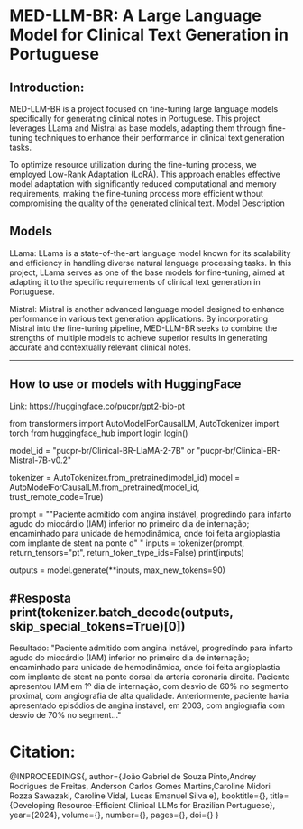 # MED-LLM-BR: A Large Language Model for Clinical Text Generation in Portuguese

## Introduction:
MED-LLM-BR is a project focused on fine-tuning large language models specifically for generating clinical notes in Portuguese. This project leverages LLama and Mistral as base models, adapting them through fine-tuning techniques to enhance their performance in clinical text generation tasks.

To optimize resource utilization during the fine-tuning process, we employed Low-Rank Adaptation (LoRA). This approach enables effective model adaptation with significantly reduced computational and memory requirements, making the fine-tuning process more efficient without compromising the quality of the generated clinical text.
Model Description


## Models
LLama: LLama is a state-of-the-art language model known for its scalability and efficiency in handling diverse natural language processing tasks. In this project, LLama serves as one of the base models for fine-tuning, aimed at adapting it to the specific requirements of clinical text generation in Portuguese.

Mistral: Mistral is another advanced language model designed to enhance performance in various text generation applications. By incorporating Mistral into the fine-tuning pipeline, MED-LLM-BR seeks to combine the strengths of multiple models to achieve superior results in generating accurate and contextually relevant clinical notes.

-------------------------------------------------------------------------------------------------------------------------------------------------------


## How to use or models with HuggingFace

Link: https://huggingface.co/pucpr/gpt2-bio-pt

from transformers import AutoModelForCausalLM, AutoTokenizer
import torch
from huggingface_hub import login
login()


model_id = "pucpr-br/Clinical-BR-LlaMA-2-7B" or "pucpr-br/Clinical-BR-Mistral-7B-v0.2"


tokenizer = AutoTokenizer.from_pretrained(model_id)
model     = AutoModelForCausalLM.from_pretrained(model_id, trust_remote_code=True)

prompt = ""Paciente admitido com angina instável, progredindo para infarto agudo do miocárdio (IAM) inferior no primeiro dia de internação; encaminhado para unidade de hemodinâmica, onde foi feita angioplastia com implante de stent na ponte d"	"
inputs = tokenizer(prompt, return_tensors="pt", return_token_type_ids=False)
print(inputs)

outputs = model.generate(**inputs, max_new_tokens=90)

#Resposta
print(tokenizer.batch_decode(outputs, skip_special_tokens=True)[0])
---------------------------------------------------------------------------------------------------------------------------------------------------------

Resultado:
"Paciente admitido com angina instável, progredindo para infarto agudo do miocárdio (IAM) inferior no primeiro dia de internação; encaminhado para unidade de hemodinâmica, onde foi feita angioplastia com implante de stent na ponte dorsal da arteria coronária direita. Paciente apresentou IAM em 1º dia de internação, com desvio de 60% no segmento proximal, com angiografia de alta qualidade. Anteriormente, paciente havia apresentado episódios de angina instável, em 2003, com angiografia com desvio de 70% no segment..."


# Citation:
@INPROCEEDINGS{,
  author={João Gabriel de Souza Pinto,Andrey Rodrigues de Freitas, Anderson Carlos Gomes Martins,Caroline Midori Rozza Sawazaki, Caroline Vidal, Lucas Emanuel Silva e},
  booktitle={}, 
  title={Developing Resource-Efficient Clinical LLMs for Brazilian Portuguese}, 
  year={2024},
  volume={},
  number={},
  pages={},
  doi={}
}
